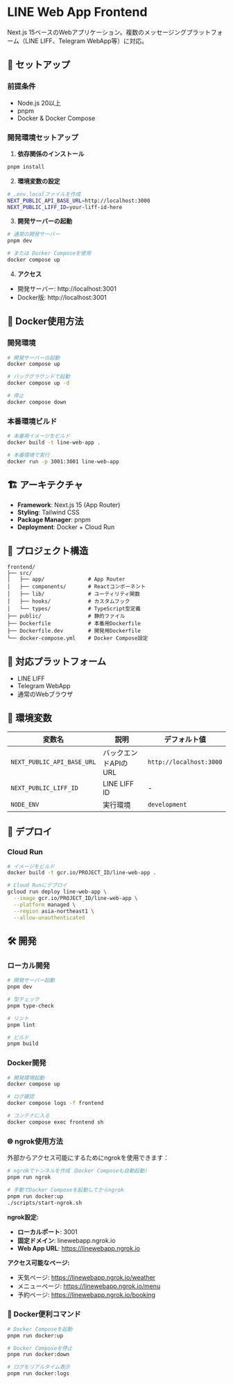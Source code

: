 # LINE Web App Frontend

Next.js 15ベースのWebアプリケーション。複数のメッセージングプラットフォーム（LINE LIFF、Telegram WebApp等）に対応。

## 🚀 セットアップ

### 前提条件
- Node.js 20以上
- pnpm
- Docker & Docker Compose

### 開発環境セットアップ

1. **依存関係のインストール**
```bash
pnpm install
```

2. **環境変数の設定**
```bash
# .env.localファイルを作成
NEXT_PUBLIC_API_BASE_URL=http://localhost:3000
NEXT_PUBLIC_LIFF_ID=your-liff-id-here
```

3. **開発サーバーの起動**
```bash
# 通常の開発サーバー
pnpm dev

# または Docker Composeを使用
docker compose up
```

4. **アクセス**
- 開発サーバー: http://localhost:3001
- Docker版: http://localhost:3001

## 🐳 Docker使用方法

### 開発環境
```bash
# 開発サーバーの起動
docker compose up

# バックグラウンドで起動
docker compose up -d

# 停止
docker compose down
```

### 本番環境ビルド
```bash
# 本番用イメージをビルド
docker build -t line-web-app .

# 本番環境で実行
docker run -p 3001:3001 line-web-app
```

## 🏗️ アーキテクチャ

- **Framework**: Next.js 15 (App Router)
- **Styling**: Tailwind CSS
- **Package Manager**: pnpm
- **Deployment**: Docker + Cloud Run

## 📁 プロジェクト構造

```
frontend/
├── src/
│   ├── app/              # App Router
│   ├── components/       # Reactコンポーネント
│   ├── lib/              # ユーティリティ関数
│   ├── hooks/            # カスタムフック
│   └── types/            # TypeScript型定義
├── public/               # 静的ファイル
├── Dockerfile            # 本番用Dockerfile
├── Dockerfile.dev        # 開発用Dockerfile
└── docker-compose.yml    # Docker Compose設定
```

## 📱 対応プラットフォーム

- LINE LIFF
- Telegram WebApp
- 通常のWebブラウザ

## 🔧 環境変数

| 変数名 | 説明 | デフォルト値 |
|--------|------|-------------|
| `NEXT_PUBLIC_API_BASE_URL` | バックエンドAPIのURL | `http://localhost:3000` |
| `NEXT_PUBLIC_LIFF_ID` | LINE LIFF ID | - |
| `NODE_ENV` | 実行環境 | `development` |

## 🚀 デプロイ

### Cloud Run
```bash
# イメージをビルド
docker build -t gcr.io/PROJECT_ID/line-web-app .

# Cloud Runにデプロイ
gcloud run deploy line-web-app \
  --image gcr.io/PROJECT_ID/line-web-app \
  --platform managed \
  --region asia-northeast1 \
  --allow-unauthenticated
```

## 🛠️ 開発

### ローカル開発
```bash
# 開発サーバー起動
pnpm dev

# 型チェック
pnpm type-check

# リント
pnpm lint

# ビルド
pnpm build
```

### Docker開発
```bash
# 開発環境起動
docker compose up

# ログ確認
docker compose logs -f frontend

# コンテナに入る
docker compose exec frontend sh
```

### 🌐 ngrok使用方法

外部からアクセス可能にするためにngrokを使用できます：

```bash
# ngrokでトンネルを作成（Docker Composeも自動起動）
pnpm run ngrok

# 手動でDocker Composeを起動してからngrok
pnpm run docker:up
./scripts/start-ngrok.sh
```

**ngrok設定:**
- **ローカルポート**: 3001
- **固定ドメイン**: linewebapp.ngrok.io
- **Web App URL**: https://linewebapp.ngrok.io

**アクセス可能なページ:**
- 天気ページ: https://linewebapp.ngrok.io/weather
- メニューページ: https://linewebapp.ngrok.io/menu
- 予約ページ: https://linewebapp.ngrok.io/booking

### 🔧 Docker便利コマンド

```bash
# Docker Composeを起動
pnpm run docker:up

# Docker Composeを停止
pnpm run docker:down

# ログをリアルタイム表示
pnpm run docker:logs
```
